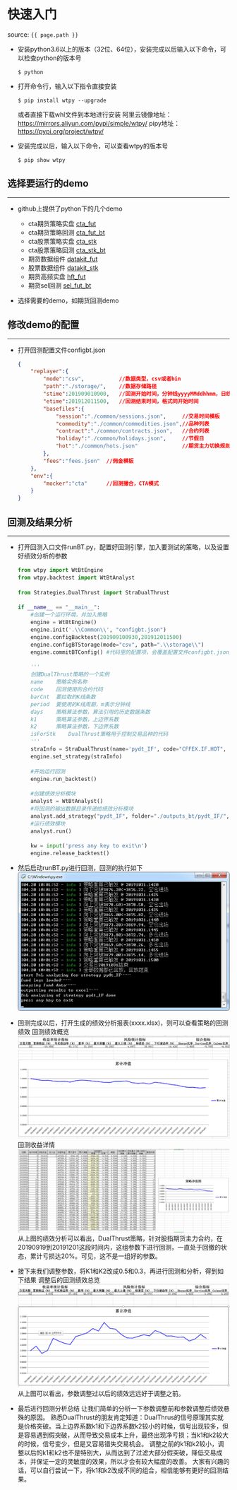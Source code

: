 # 快速入门

source: `{{ page.path }}`

* 安装python3.6以上的版本（32位、64位），安装完成以后输入以下命令，可以检查python的版本号
    ``` shell
    $ python
    ```

* 打开命令行，输入以下指令直接安装
    ``` shell
    $ pip install wtpy --upgrade
    ```
    或者直接下载whl文件到本地进行安装
    阿里云镜像地址：<https://mirrors.aliyun.com/pypi/simple/wtpy/>
    pipy地址：<https://pypi.org/project/wtpy/>

* 安装完成以后，输入以下命令，可以查看wtpy的版本号
    ``` shell
    $ pip show wtpy
    ```

## 选择要运行的demo
---
* github上提供了python下的几个demo
    * cta期货策略实盘 [cta_fut](https://github.com/wondertrader/wtpy/tree/master/demos/cta_fut)
    * cta期货策略回测 [cta_fut_bt](https://github.com/wondertrader/wtpy/tree/master/demos/cta_fut_bt)
    * cta股票策略实盘 [cta_stk](https://github.com/wondertrader/wtpy/tree/master/demos/cta_stk)
    * cta股票策略回测 [cta_stk_bt](https://github.com/wondertrader/wtpy/tree/master/demos/cta_stk_bt)
    * 期货数据组件 [datakit_fut](https://github.com/wondertrader/wtpy/tree/master/demos/datakit_fut)
    * 股票数据组件 [datakit_stk](https://github.com/wondertrader/wtpy/tree/master/demos/datakit_stk)
    * 期货高频实盘 [hft_fut](https://github.com/wondertrader/wtpy/tree/master/demos/hft_fut)
    * 期货sel回测 [sel_fut_bt](https://github.com/wondertrader/wtpy/tree/master/demos/sel_fut_bt)

* 选择需要的demo，如期货回测demo

## 修改demo的配置
---
* 打开回测配置文件configbt.json
    ```json
    {
        "replayer":{
            "mode":"csv",           //数据类型，csv或者bin
            "path":"./storage/",    //数据存储路径
            "stime":201909010900,   //回测开始时间，分钟线yyyyMMddhhmm，日线yyyyMMdd
            "etime":201912011500,   //回测结束时间，格式同开始时间
            "basefiles":{
                "session":"./common/sessions.json",     //交易时间模板
                "commodity":"./common/commodities.json",//品种列表
                "contract":"./common/contracts.json",   //合约列表
                "holiday":"./common/holidays.json",     //节假日
                "hot":"./common/hots.json"              //期货主力切换规则
            },
            "fees":"fees.json"  //佣金模板
        },
        "env":{
            "mocker":"cta"      //回测撮合，CTA模式
        }
    }
    ```

## 回测及结果分析
---
* 打开回测入口文件runBT.py，配置好回测引擎，加入要测试的策略，以及设置好绩效分析的参数
    ```python
    from wtpy import WtBtEngine
    from wtpy.backtest import WtBtAnalyst

    from Strategies.DualThrust import StraDualThrust

    if __name__ == "__main__":
        #创建一个运行环境，并加入策略
        engine = WtBtEngine()
        engine.init('.\\Common\\', "configbt.json")
        engine.configBacktest(201909100930,201912011500)
        engine.configBTStorage(mode="csv", path=".\\storage\\")
        engine.commitBTConfig() #代码里的配置项，会覆盖配置文件configbt.json里的配置项

        '''
        创建DualThrust策略的一个实例
        name    策略实例名称
        code    回测使用的合约代码
        barCnt  要拉取的K线条数
        period  要使用的K线周期，m表示分钟线
        days    策略算法参数，算法引用的历史数据条数
        k1      策略算法参数，上边界系数
        k2      策略算法参数，下边界系数
        isForStk    DualThrust策略用于控制交易品种的代码
        '''
        straInfo = StraDualThrust(name='pydt_IF', code="CFFEX.IF.HOT", barCnt=50, period="m5", days=30, k1=0.1, k2=0.1, isForStk=False)
        engine.set_strategy(straInfo)

        #开始运行回测
        engine.run_backtest()

        #创建绩效分析模块
        analyst = WtBtAnalyst()
        #将回测的输出数据目录传递给绩效分析模块
        analyst.add_strategy("pydt_IF", folder="./outputs_bt/pydt_IF/", init_capital=500000, rf=0.02, annual_trading_days=240)
        #运行绩效模块
        analyst.run()

        kw = input('press any key to exit\n')
        engine.release_backtest()
    ```
* 然后启动runBT.py进行回测，回测的执行如下
    ![alt 回测示例图](../../assets/images/wtpy/wtpy030.jfif)

* 回测完成以后，打开生成的绩效分析报表(xxxx.xlsx)，则可以查看策略的回测绩效
    回测绩效概览
    ![alt 回测绩效概览](../../assets/images/wtpy/wtpy031.png)
    回测收益详情
    ![alt 回测绩效详情](../../assets/images/wtpy/wtpy032.jfif)
    从上图的绩效分析可以看出，DualThrust策略，针对股指期货主力合约，在20190919到20191201这段时间内，这组参数下进行回测，一直处于回撤的状态，累计亏损达20%。可见，这不是一组好的参数。

* 接下来我们调整参数，将K1和K2改成0.5和0.3，再进行回测和分析，得到如下结果
    调整后的回测绩效总览
    ![alt 回测绩效概览](../../assets/images/wtpy/wtpy033.png)
    从上图可以看出，参数调整过以后的绩效远远好于调整之前。

* 最后进行回测分析总结
    让我们简单的分析一下参数调整前和参数调整后绩效悬殊的原因。
    熟悉DualThrust的朋友肯定知道：DualThrus的信号原理其实就是价格突破。当上边界系数k1和下边界系数k2较小的时候，信号出现较多，但是容易遇到假突破，从而导致交易成本上升，最终出现净亏损；当k1和k2较大的时候，信号变少，但是又容易错失交易机会。
    调整之前的k1和k2较小，调整以后的k1和k2也不是特别大，从而达到了过滤大部分假突破，降低交易成本，并保证一定的灵敏度的效果，所以才会有较大幅度的改善。
    大家有兴趣的话，可以自行尝试一下，将k1和k2改成不同的组合，相信能够有更好的回测结果。
    